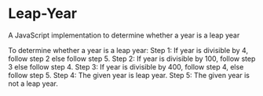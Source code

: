 # Leap-Year
A JavaScript implementation to determine whether a year is a leap year

To determine whether a year is a leap year:
Step 1: If year is divisible by 4, follow step 2 else follow step 5. 
Step 2: If year is divisible by 100, follow step 3 else follow step 4.
Step 3: If year is divisible by 400, follow step 4, else follow step 5.
Step 4: The given year is leap year.
Step 5: The given year is not a leap year.
